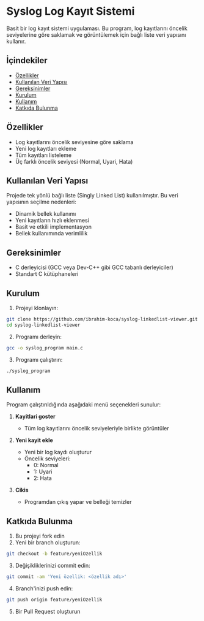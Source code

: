 # Syslog Log Kayıt Sistemi

Basit bir log kayıt sistemi uygulaması. Bu program, log kayıtlarını öncelik seviyelerine göre saklamak ve görüntülemek için bağlı liste veri yapısını kullanır.

## İçindekiler
- [Özellikler](#özellikler)
- [Kullanılan Veri Yapısı](#kullanılan-veri-yapısı)
- [Gereksinimler](#gereksinimler)
- [Kurulum](#kurulum)
- [Kullanım](#kullanım)
- [Katkıda Bulunma](#katkıda-bulunma)

## Özellikler
- Log kayıtlarını öncelik seviyesine göre saklama
- Yeni log kayıtları ekleme
- Tüm kayıtları listeleme
- Üç farklı öncelik seviyesi (Normal, Uyari, Hata)

## Kullanılan Veri Yapısı
Projede tek yönlü bağlı liste (Singly Linked List) kullanılmıştır. Bu veri yapısının seçilme nedenleri:
- Dinamik bellek kullanımı
- Yeni kayıtların hızlı eklenmesi
- Basit ve etkili implementasyon
- Bellek kullanımında verimlilik

## Gereksinimler
- C derleyicisi (GCC veya Dev-C++ gibi GCC tabanlı derleyiciler)
- Standart C kütüphaneleri

## Kurulum
1. Projeyi klonlayın:
```bash
git clone https://github.com/ibrahim-koca/syslog-linkedlist-viewer.git
cd syslog-linkedlist-viewer
```

2. Programı derleyin:
```bash
gcc -o syslog_program main.c
```

3. Programı çalıştırın:
```bash
./syslog_program
```

## Kullanım
Program çalıştırıldığında aşağıdaki menü seçenekleri sunulur:

1. **Kayitlari goster**
   - Tüm log kayıtlarını öncelik seviyeleriyle birlikte görüntüler

2. **Yeni kayit ekle**
   - Yeni bir log kaydı oluşturur
   - Öncelik seviyeleri:
     - 0: Normal
     - 1: Uyari
     - 2: Hata

3. **Cikis**
   - Programdan çıkış yapar ve belleği temizler

## Katkıda Bulunma
1. Bu projeyi fork edin
2. Yeni bir branch oluşturun:
```bash
git checkout -b feature/yeniOzellik
```
3. Değişikliklerinizi commit edin:
```bash
git commit -am 'Yeni özellik: <özellik adı>'
```
4. Branch'inizi push edin:
```bash
git push origin feature/yeniOzellik
```
5. Bir Pull Request oluşturun
